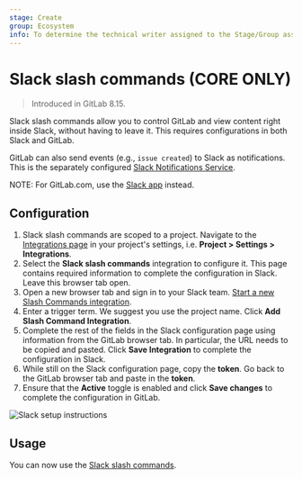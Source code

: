 ```yaml
---
stage: Create
group: Ecosystem
info: To determine the technical writer assigned to the Stage/Group associated with this page, see https://about.gitlab.com/handbook/engineering/ux/technical-writing/#designated-technical-writers
---
```


# Slack slash commands **(CORE ONLY)**

> Introduced in GitLab 8.15.

Slack slash commands allow you to control GitLab and view content right inside
Slack, without having to leave it. This requires configurations in both Slack and GitLab.

GitLab can also send events (e.g., `issue created`) to Slack as notifications.
This is the separately configured [Slack Notifications Service](slack.md).

NOTE:
For GitLab.com, use the [Slack app](gitlab_slack_application.md) instead.

## Configuration

1. Slack slash commands are scoped to a project. Navigate to the [Integrations page](overview.md#accessing-integrations) in your project's settings, i.e. **Project > Settings > Integrations**.
1. Select the **Slack slash commands** integration to configure it. This page contains required information to complete the configuration in Slack. Leave this browser tab open.
1. Open a new browser tab and sign in to your Slack team. [Start a new Slash Commands integration](https://my.slack.com/services/new/slash-commands).
1. Enter a trigger term. We suggest you use the project name. Click **Add Slash Command Integration**.
1. Complete the rest of the fields in the Slack configuration page using information from the GitLab browser tab. In particular, the URL needs to be copied and pasted. Click **Save Integration** to complete the configuration in Slack.
1. While still on the Slack configuration page, copy the **token**. Go back to the GitLab browser tab and paste in the **token**.
1. Ensure that the **Active** toggle is enabled and click **Save changes** to complete the configuration in GitLab.

![Slack setup instructions](img/slack_setup.png)

## Usage

You can now use the [Slack slash commands](../../../integration/slash_commands.md).
